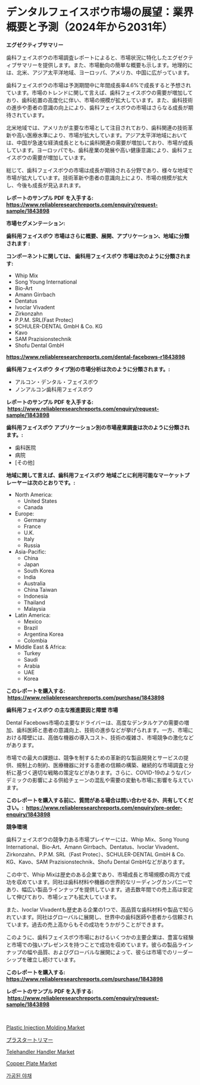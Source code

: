 <p><h1>デンタルフェイスボウ市場の展望：業界概要と予測（2024年から2031年）</h1></p><p><strong>エグゼクティブサマリー</strong></p>
<p><p>歯科フェイスボウの市場調査レポートによると、市場状況に特化したエグゼクティブサマリーを提供します。また、市場動向の簡単な概要も示します。地理的には、北米、アジア太平洋地域、ヨーロッパ、アメリカ、中国に広がっています。</p><p>歯科フェイスボウの市場は予測期間中に年間成長率4.6%で成長すると予想されています。市場のトレンドに関して言えば、歯科フェイスボウの需要が増加しており、歯科処置の高度化に伴い、市場の規模が拡大しています。また、歯科技術の進歩や患者の意識の向上により、歯科フェイスボウの市場はさらなる成長が期待されています。</p><p>北米地域では、アメリカが主要な市場として注目されており、歯科関連の技術革新や高い医療水準により、市場が拡大しています。アジア太平洋地域においては、中国が急速な経済成長とともに歯科関連の需要が増加しており、市場が成長しています。ヨーロッパでも、歯科産業の発展や高い健康意識により、歯科フェイスボウの需要が増加しています。</p><p>総じて、歯科フェイスボウの市場は成長が期待される分野であり、様々な地域で市場が拡大しています。技術革新や患者の意識向上により、市場の規模が拡大し、今後も成長が見込まれます。</p></p>
<p><strong>レポートのサンプル PDF を入手する: <a href="https://www.reliableresearchreports.com/enquiry/request-sample/1843898">https://www.reliableresearchreports.com/enquiry/request-sample/1843898</a></strong></p>
<p><strong>市場セグメンテーション:</strong></p>
<p><strong> 歯科用フェイスボウ 市場はさらに概要、展開、アプリケーション、地域に分類されます :</strong></p>
<p><strong>コンポーネントに関しては、 歯科用フェイスボウ 市場は次のように分類されます: &nbsp;</strong></p>
<p><ul><li>Whip Mix</li><li>Song Young International</li><li>Bio-Art</li><li>Amann Girrbach</li><li>Dentatus</li><li>Ivoclar Vivadent</li><li>Zirkonzahn</li><li>P.P.M. SRL(Fast Protec)</li><li>SCHULER-DENTAL GmbH & Co. KG</li><li>Kavo</li><li>SAM Prazisionstechnik</li><li>Shofu Dental GmbH</li></ul></p>
<p><strong><a href="https://www.reliableresearchreports.com/dental-facebows-r1843898">https://www.reliableresearchreports.com/dental-facebows-r1843898</a></strong></p>
<p><strong> 歯科用フェイスボウ タイプ別の市場分析は次のように分類されます。:</strong></p>
<p><ul><li>アルコン・デンタル・フェイスボウ</li><li>ノンアルコン歯科用フェイスボウ</li></ul></p>
<p><strong>レポートのサンプル PDF を入手する: &nbsp;<a href="https://www.reliableresearchreports.com/enquiry/request-sample/1843898">https://www.reliableresearchreports.com/enquiry/request-sample/1843898</a></strong></p>
<p><strong> 歯科用フェイスボウ アプリケーション別の市場産業調査は次のように分類されます。:</strong></p>
<p><ul><li>歯科医院</li><li>病院</li><li>[その他]</li></ul></p>
<p><strong>地域に関して言えば、歯科用フェイスボウ 地域ごとに利用可能なマーケットプレーヤーは次のとおりです。:</strong></p>
<p><ul>
    <li>
        North America:
        <ul>
            <li>United States</li>
            <li>Canada</li>
        </ul>
    </li>
    <li>
        Europe:
        <ul>
            <li>Germany</li>
            <li>France</li>
            <li>U.K.</li>
            <li>Italy</li>
            <li>Russia</li>
        </ul>
    </li>
    <li>
        Asia-Pacific:
        <ul>
            <li>China</li>
            <li>Japan</li>
            <li>South Korea</li>
            <li>India</li>
            <li>Australia</li>
            <li>China Taiwan</li>
            <li>Indonesia</li>
            <li>Thailand</li>
            <li>Malaysia</li>
        </ul>
    </li>
    <li>
        Latin America:
        <ul>
            <li>Mexico</li>
            <li>Brazil</li>
            <li>Argentina Korea</li>
            <li>Colombia</li>
        </ul>
    </li>
    <li>
        Middle East & Africa:
        <ul>
            <li>Turkey</li>
            <li>Saudi</li>
            <li>Arabia</li>
            <li>UAE</li>
            <li>Korea</li>
        </ul>
    </li>
    </ul></p>
<p><strong>このレポートを購入する: &nbsp;<a href="https://www.reliableresearchreports.com/purchase/1843898">https://www.reliableresearchreports.com/purchase/1843898</a></strong></p>
<p><strong>歯科用フェイスボウ の主な推進要因と障壁 市場</strong></p>
<p><p>Dental Facebows市場の主要なドライバーは、高度なデンタルケアの需要の増加、歯科医師と患者の意識向上、技術の進歩などが挙げられます。一方、市場における障壁には、高価な機器の導入コスト、技術の複雑さ、市場競争の激化などがあります。</p><p>市場での最大の課題は、競争を制するための革新的な製品開発とサービスの提供、規制上の制約、医療機器に対する患者の信頼の構築、継続的な市場調査と分析に基づく適切な戦略の策定などがあります。さらに、COVID-19のようなパンデミックの影響による供給チェーンの混乱や需要の変動も市場に影響を与えています。</p></p>
<p><strong>このレポートを購入する前に、質問がある場合は問い合わせるか、共有してください。:&nbsp; <a href="https://www.reliableresearchreports.com/enquiry/pre-order-enquiry/1843898">https://www.reliableresearchreports.com/enquiry/pre-order-enquiry/1843898</a></strong></p>
<p><strong>競争環境</strong></p>
<p><p>歯科フェイスボウの競争力ある市場プレイヤーには、Whip Mix、Song Young International、Bio-Art、Amann Girrbach、Dentatus、Ivoclar Vivadent、Zirkonzahn、P.P.M. SRL（Fast Protec）、SCHULER-DENTAL GmbH & Co. KG、Kavo、SAM Prazisionstechnik、Shofu Dental GmbHなどがあります。</p><p>この中で、Whip Mixは歴史のある企業であり、市場成長と市場規模の両方で成功を収めています。同社は歯科材料や機器の世界的なリーディングカンパニーであり、幅広い製品ラインナップを提供しています。過去数年間での売上高は安定して伸びており、市場シェアも拡大しています。</p><p>また、Ivoclar Vivadentも歴史ある企業の1つで、高品質な歯科材料や製品で知られています。同社はグローバルに展開し、世界中の歯科医師や患者から信頼されています。過去の売上高からもその成功をうかがうことができます。</p><p>このように、歯科フェイスボウ市場におけるいくつかの主要企業は、豊富な経験と市場での強いプレゼンスを持つことで成功を収めています。彼らの製品ラインナップの幅や品質、およびグローバルな展開によって、彼らは市場でのリーダーシップを確立し続けています。</p></p>
<p><strong>このレポートを購入する: &nbsp; <a href="https://www.reliableresearchreports.com/purchase/1843898">https://www.reliableresearchreports.com/purchase/1843898</a></strong></p>
<p><strong>レポートのサンプル PDF を入手する: &nbsp;<a href="https://www.reliableresearchreports.com/enquiry/request-sample/1843898">https://www.reliableresearchreports.com/enquiry/request-sample/1843898</a></strong><strong></strong></p>
<p>&nbsp;</p>
<p><p><a href="https://view.publitas.com/reportprime-1/plastic-injection-molding-market-analysis-and-market-size-global-industry-overview-market-segmentation-and-forecast-2024-to-2031/">Plastic Injection Molding Market</a></p><p><a href="https://github.com/bevdtkn4419963/Market-Research-Report-List-1/blob/main/515884222608.md">プラスタートリマー</a></p><p><a href="https://github.com/prosalinda88/Market-Research-Report-List-3/blob/main/telehandler-handler-market.md">Telehandler Handler Market</a></p><p><a href="https://three-jumbo-f6d.notion.site/Copper-Plate-Market-Furnish-Information-about-Market-Size-Market-Share-Market-Dynamics-and-Projec-a87659d20c63451b872cadd5b58e607e">Copper Plate Market</a></p><p><a href="https://github.com/vsoq0zknh59/Market-Research-Report-List-1/blob/main/574844520728.md">가공된 야채</a></p></p>